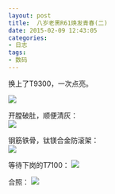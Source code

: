 ```yaml
---
layout: post
title: 	八岁老黑R61焕发青春(二)
date: 2015-02-09 12:43:05
categories:
- 日志
tags:
- 数码
---
```


换上了T9300，一次点亮。

![](http://i1328.photobucket.com/albums/w532/xwlogic/a_zpsa995c6ac.png)    

开膛破肚，顺便清灰：    
![](http://i1328.photobucket.com/albums/w532/xwlogic/IMG_20150209_100519975_zps2e547b97.jpg)    

钢筋铁骨，钛镁合金防滚架：    
![](http://i1328.photobucket.com/albums/w532/xwlogic/IMG_20150209_133611335_zpsa72faf89.jpg)    

等待下岗的T7100：
![](http://i1328.photobucket.com/albums/w532/xwlogic/IMG_20150209_133647680_HDR_zps2b6f197b.jpg)    

合照：
![](http://i1328.photobucket.com/albums/w532/xwlogic/IMG_20150209_162259905_zps7b9e11e5.jpg)    
